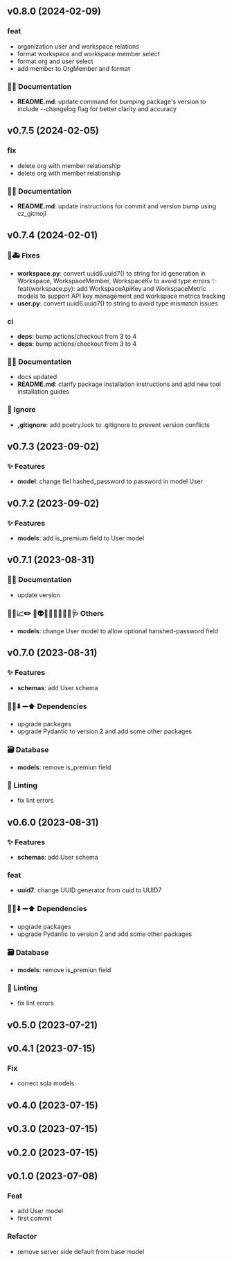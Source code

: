## v0.8.0 (2024-02-09)

### feat

- organization user and workspace relations
- format workspace and workspace member select
- format org and user select
- add member to OrgMember and format

### 📝💡 Documentation

- **README.md**: update command for bumping package's version to include --changelog flag for better clarity and accuracy

## v0.7.5 (2024-02-05)

### fix

- delete org with member relationship
- delete org with member relationship

### 📝💡 Documentation

- **README.md**: update instructions for commit and version bump using cz_gitmoji

## v0.7.4 (2024-02-01)

### 🐛🚑️ Fixes

- **workspace.py**: convert uuid6.uuid7() to string for id generation in Workspace, WorkspaceMember, WorkspaceKv to avoid type errors ✨ feat(workspace.py): add WorkspaceApiKey and WorkspaceMetric models to support API key management and workspace metrics tracking
- **user.py**: convert uuid6.uuid7() to string to avoid type mismatch issues

### ci

- **deps**: bump actions/checkout from 3 to 4
- **deps**: bump actions/checkout from 3 to 4

### 📝💡 Documentation

- docs updated
- **README.md**: clarify package installation instructions and add new tool installation guides

### 🙈 Ignore

- **,gitignore**: add poetry.lock to .gitignore to prevent version conflicts

## v0.7.3 (2023-09-02)

### ✨ Features

- **model**: change fiel hashed_password to password in model User

## v0.7.2 (2023-09-02)

### ✨ Features

- **models**: add is_premium field to User model

## v0.7.1 (2023-08-31)

### 📝💡 Documentation

- update version

### 🔐🚧📈✏️ 💩👽️🍻💬🥚🌱🚩🥅🩺 Others

- **models**: change User model to allow optional hanshed-password field

## v0.7.0 (2023-08-31)

### ✨ Features

- **schemas**: add User schema

### 📌➕⬇️ ➖⬆️  Dependencies

- upgrade packages
- upgrade Pydantic to version 2 and add some other packages

### 🗃️ Database

- **models**: remove is_premiun field

### 🚨 Linting

- fix lint errors

## v0.6.0 (2023-08-31)

### ✨ Features

- **schemas**: add User schema

### feat

- **uuid7**: change UUID generator from cuid to UUID7

### 📌➕⬇️ ➖⬆️  Dependencies

- upgrade packages
- upgrade Pydantic to version 2 and add some other packages

### 🗃️ Database

- **models**: remove is_premiun field

### 🚨 Linting

- fix lint errors

## v0.5.0 (2023-07-21)

## v0.4.1 (2023-07-15)

### Fix

- correct sqla models

## v0.4.0 (2023-07-15)

## v0.3.0 (2023-07-15)

## v0.2.0 (2023-07-15)

## v0.1.0 (2023-07-08)

### Feat

- add User model
- first commit

### Refactor

- remove server side default from base model
